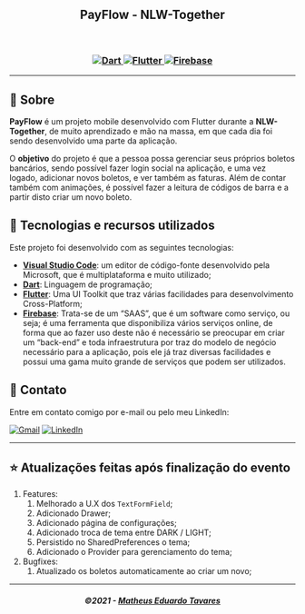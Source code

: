 <h2 align="center">
  PayFlow - NLW-Together
</h2>

<br/>

<h3 align="center">
  <a href="https://dart.dev/">
    <img alt="Dart" src="https://img.shields.io/badge/Dart-0175C2?style=for-the-badge&logo=dart&logoColor=white">
  </a>
  <a href="https://flutter.dev/">
    <img alt="Flutter" src="https://img.shields.io/badge/Flutter-02569B?style=for-the-badge&logo=flutter&logoColor=white">
  </a>
  <a href="https://firebase.google.com">
    <img alt="Firebase" src="https://img.shields.io/badge/firebase-ffca28?style=for-the-badge&logo=firebase&logoColor=black">
  </a>
</h3>

---

## 📃 Sobre

**PayFlow** é um projeto mobile desenvolvido com Flutter durante a **NLW-Together**, de muito aprendizado e mão na massa, em que cada dia foi sendo desenvolvido uma parte da aplicação.

O **objetivo** do projeto é que a pessoa possa gerenciar seus próprios boletos bancários, sendo possível fazer login social na aplicação, e uma vez logado, adicionar novos boletos, e ver também as faturas. Além de contar também com animações, é possível fazer a leitura de códigos de barra e a partir disto criar um novo boleto.

## 🚀 Tecnologias e recursos utilizados

Este projeto foi desenvolvido com as seguintes tecnologias:
- [**Visual Studio Code**](https://code.visualstudio.com/): um editor de código-fonte desenvolvido pela Microsoft, que é multiplataforma e muito utilizado;
- [**Dart**](https://dart.dev/): Linguagem de programação;
- [**Flutter**](https://flutter.dev/): Uma UI Toolkit que traz várias facilidades para desenvolvimento Cross-Platform;
- [**Firebase**](https://firebase.google.com): Trata-se de um “SAAS”, que é um software como serviço, ou seja; é uma ferramenta que disponibiliza vários serviços online, de forma que ao fazer uso deste não é necessário se preocupar em criar um “back-end” e toda infraestrutura por traz do modelo de negócio necessário para a aplicação, pois ele já traz diversas facilidades e possui uma gama muito grande de serviços que podem ser utilizados.


## 📲 Contato

Entre em contato comigo por e-mail ou pelo meu LinkedIn:

<a href="mailto:matheuseduardotavaresdev@gmail.com"><img src="https://img.shields.io/badge/Gmail-D14836?style=for-the-badge&logo=gmail&logoColor=white" alt="Gmail"/></a>
<a href="https://www.linkedin.com/in/matheus-eduardo-tavares-268589184/"><img src="https://img.shields.io/badge/linkedin%20-%230077B5.svg?&style=for-the-badge&logo=linkedin&logoColor=white" alt="LinkedIn"/></a>
***

## ⭐ Atualizações feitas após finalização do evento

1. Features:
    1. Melhorado a U.X dos `TextFormField`;
    2. Adicionado Drawer;
    3. Adicionado página de configurações;
    4. Adicionado troca de tema entre DARK / LIGHT;
    5. Persistido no SharedPreferences o tema;
    6. Adicionado o Provider para gerenciamento do tema;
2. Bugfixes:  
    1. Atualizado os boletos automaticamente ao criar um novo;

---

<h5 align="center">
  &copy;2021 - <a href="https://github.com/matheusEduardoTavares">Matheus Eduardo Tavares</a>
</h5>